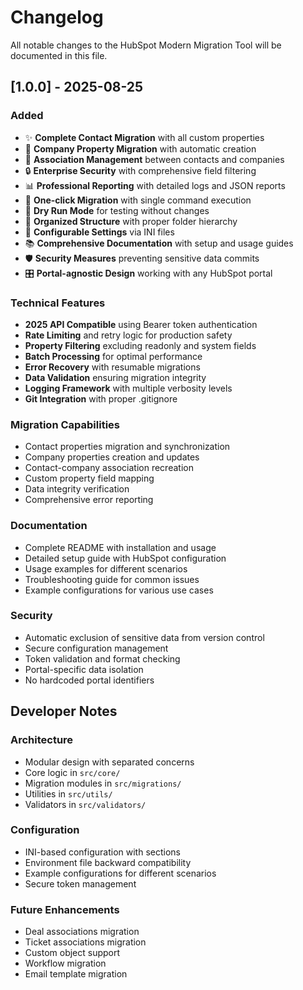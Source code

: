 # Changelog

All notable changes to the HubSpot Modern Migration Tool will be documented in this file.

## [1.0.0] - 2025-08-25

### Added
- ✨ **Complete Contact Migration** with all custom properties
- 🏢 **Company Property Migration** with automatic creation
- 🔗 **Association Management** between contacts and companies
- 🔒 **Enterprise Security** with comprehensive field filtering
- 📊 **Professional Reporting** with detailed logs and JSON reports
- 🎯 **One-click Migration** with single command execution
- 🌙 **Dry Run Mode** for testing without changes
- 📁 **Organized Structure** with proper folder hierarchy
- 🔧 **Configurable Settings** via INI files
- 📚 **Comprehensive Documentation** with setup and usage guides
- 🛡️ **Security Measures** preventing sensitive data commits
- 🎛️ **Portal-agnostic Design** working with any HubSpot portal

### Technical Features
- **2025 API Compatible** using Bearer token authentication
- **Rate Limiting** and retry logic for production safety
- **Property Filtering** excluding readonly and system fields
- **Batch Processing** for optimal performance
- **Error Recovery** with resumable migrations
- **Data Validation** ensuring migration integrity
- **Logging Framework** with multiple verbosity levels
- **Git Integration** with proper .gitignore

### Migration Capabilities
- Contact properties migration and synchronization
- Company properties creation and updates
- Contact-company association recreation
- Custom property field mapping
- Data integrity verification
- Comprehensive error reporting

### Documentation
- Complete README with installation and usage
- Detailed setup guide with HubSpot configuration
- Usage examples for different scenarios
- Troubleshooting guide for common issues
- Example configurations for various use cases

### Security
- Automatic exclusion of sensitive data from version control
- Secure configuration management
- Token validation and format checking
- Portal-specific data isolation
- No hardcoded portal identifiers

## Developer Notes

### Architecture
- Modular design with separated concerns
- Core logic in `src/core/`
- Migration modules in `src/migrations/`
- Utilities in `src/utils/`
- Validators in `src/validators/`

### Configuration
- INI-based configuration with sections
- Environment file backward compatibility
- Example configurations for different scenarios
- Secure token management

### Future Enhancements
- Deal associations migration
- Ticket associations migration
- Custom object support
- Workflow migration
- Email template migration